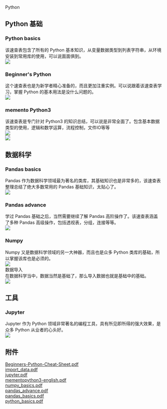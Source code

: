Python
<a name="GkNfQ"></a>
## Python 基础
<a name="Q7Uq3"></a>
### Python basics
该速查表包含了所有的 Python 基本知识，从变量数据类型到列表字符串，从环境安装到常用库的使用，可以说面面俱到。<br />![](./img/1671412500828-3672773e-5284-4b77-a5ef-4a19e65ff72b.png)
<a name="DzrAH"></a>
### Beginner's Python
这个速查表也是为新学者精心准备的，而且更加注重实例。可以说跟着该速查表学习，掌握 Python 的基本用法是没什么问题的。<br />![](./img/1671412500774-bd03d04f-fe08-46ef-b2cc-5844e33bd703.png)
<a name="OgQDA"></a>
### memento Python3
该速查表是专门针对 Python3 的知识总结，可以说是非常全面了。包含基本数据类型的使用，逻辑和数学运算，流程控制，文件IO等等<br />![](./img/1671412500828-4832f5c2-410c-49a5-b32c-6ac74def4940.png)<br />![](./img/1671412500841-c57fc2a5-db11-40bb-9f39-6418f7c11f53.png)
<a name="V3TfW"></a>
## 数据科学
<a name="oo5OH"></a>
### Pandas basics
Pandas 作为数据科学领域最为著名的类库，其基础知识也是非常多的，该速查表整理总结了绝大多数常用的 Pandas 基础知识，太贴心了。<br />![](./img/1671412500770-afd72541-0456-4918-8af9-6004ed34e74f.png)
<a name="V6T1w"></a>
### Pandas advance
学过 Pandas 基础之后，当然需要继续了解 Pandas 高阶操作了。该速查表涵盖了多种 Pandas 高级操作，包括透视表，分组，连接等等。<br />![](./img/1671412501398-d7cd90b1-ed4d-4115-a03e-2237243ac8fd.png)
<a name="VX4AN"></a>
### Numpy
Numpy 又是数据科学领域的另一大神器，而且也是众多 Python 类库的基础，所以掌握该库也是必须的。<br />![](./img/1671412501542-612f6b62-23ee-407f-a668-5e5057febe3e.png)<br />数据导入<br />在数据科学当中，数据当然是基础了，那么导入数据也就是基础中的基础。<br />![](./img/1671412501768-93b17c94-80b6-42d3-9e31-ffafc8659122.png)
<a name="USWDe"></a>
## 工具
<a name="TJh1b"></a>
### Jupyter
Jupyter 作为 Python 领域非常著名的编程工具，具有所见即所得的强大效果，是众多 Python 从业者的心头好。<br />![](./img/1671412502884-f1b10c04-f971-41c3-b72b-9fbe9d7f6d75.png)
<a name="QM1c0"></a>
## 附件
[Beginners-Python-Cheat-Sheet.pdf](https://www.yuque.com/attachments/yuque/0/2022/pdf/396745/1671412630350-f8763fb9-1c3b-4893-9cc2-b2775c1d0b33.pdf?_lake_card=%7B%22src%22%3A%22https%3A%2F%2Fwww.yuque.com%2Fattachments%2Fyuque%2F0%2F2022%2Fpdf%2F396745%2F1671412630350-f8763fb9-1c3b-4893-9cc2-b2775c1d0b33.pdf%22%2C%22name%22%3A%22Beginners-Python-Cheat-Sheet.pdf%22%2C%22size%22%3A1785862%2C%22type%22%3A%22application%2Fpdf%22%2C%22ext%22%3A%22pdf%22%2C%22source%22%3A%22%22%2C%22status%22%3A%22done%22%2C%22download%22%3Atrue%2C%22taskId%22%3A%22u647dc4ab-6bb4-43f9-9d2e-755481f3902%22%2C%22taskType%22%3A%22upload%22%2C%22__spacing%22%3A%22both%22%2C%22id%22%3A%22u6c7968a5%22%2C%22margin%22%3A%7B%22top%22%3Atrue%2C%22bottom%22%3Atrue%7D%2C%22card%22%3A%22file%22%7D)<br />[import_data.pdf](https://www.yuque.com/attachments/yuque/0/2022/pdf/396745/1671412630321-4fde6c60-a68f-4f4e-b2d5-ec8bc035aee4.pdf?_lake_card=%7B%22src%22%3A%22https%3A%2F%2Fwww.yuque.com%2Fattachments%2Fyuque%2F0%2F2022%2Fpdf%2F396745%2F1671412630321-4fde6c60-a68f-4f4e-b2d5-ec8bc035aee4.pdf%22%2C%22name%22%3A%22import_data.pdf%22%2C%22size%22%3A138489%2C%22type%22%3A%22application%2Fpdf%22%2C%22ext%22%3A%22pdf%22%2C%22source%22%3A%22%22%2C%22status%22%3A%22done%22%2C%22download%22%3Atrue%2C%22taskId%22%3A%22u88eefb2b-7053-4246-b8bc-0b8b50cd6eb%22%2C%22taskType%22%3A%22upload%22%2C%22__spacing%22%3A%22both%22%2C%22id%22%3A%22u0a85cb11%22%2C%22margin%22%3A%7B%22top%22%3Atrue%2C%22bottom%22%3Atrue%7D%2C%22card%22%3A%22file%22%7D)<br />[jupyter.pdf](https://www.yuque.com/attachments/yuque/0/2022/pdf/396745/1671412630329-37f465b5-b083-4813-964e-b375933c8210.pdf?_lake_card=%7B%22src%22%3A%22https%3A%2F%2Fwww.yuque.com%2Fattachments%2Fyuque%2F0%2F2022%2Fpdf%2F396745%2F1671412630329-37f465b5-b083-4813-964e-b375933c8210.pdf%22%2C%22name%22%3A%22jupyter.pdf%22%2C%22size%22%3A804299%2C%22type%22%3A%22application%2Fpdf%22%2C%22ext%22%3A%22pdf%22%2C%22source%22%3A%22%22%2C%22status%22%3A%22done%22%2C%22download%22%3Atrue%2C%22taskId%22%3A%22u5fdf0c41-c4e6-4071-853a-931a1e62925%22%2C%22taskType%22%3A%22upload%22%2C%22__spacing%22%3A%22both%22%2C%22id%22%3A%22u4644164d%22%2C%22margin%22%3A%7B%22top%22%3Atrue%2C%22bottom%22%3Atrue%7D%2C%22card%22%3A%22file%22%7D)<br />[mementopython3-english.pdf](https://www.yuque.com/attachments/yuque/0/2022/pdf/396745/1671412630333-048c3b12-f0ea-49a9-93bc-a361d575c079.pdf?_lake_card=%7B%22src%22%3A%22https%3A%2F%2Fwww.yuque.com%2Fattachments%2Fyuque%2F0%2F2022%2Fpdf%2F396745%2F1671412630333-048c3b12-f0ea-49a9-93bc-a361d575c079.pdf%22%2C%22name%22%3A%22mementopython3-english.pdf%22%2C%22size%22%3A248523%2C%22type%22%3A%22application%2Fpdf%22%2C%22ext%22%3A%22pdf%22%2C%22source%22%3A%22%22%2C%22status%22%3A%22done%22%2C%22download%22%3Atrue%2C%22taskId%22%3A%22u6aabd2e1-d43e-442e-868c-35d9d3679a3%22%2C%22taskType%22%3A%22upload%22%2C%22__spacing%22%3A%22both%22%2C%22id%22%3A%22ud871ed8f%22%2C%22margin%22%3A%7B%22top%22%3Atrue%2C%22bottom%22%3Atrue%7D%2C%22card%22%3A%22file%22%7D)<br />[numpy_basics.pdf](https://www.yuque.com/attachments/yuque/0/2022/pdf/396745/1671412630364-db8139b5-ef43-4824-ba05-64f2a9ab44e2.pdf?_lake_card=%7B%22src%22%3A%22https%3A%2F%2Fwww.yuque.com%2Fattachments%2Fyuque%2F0%2F2022%2Fpdf%2F396745%2F1671412630364-db8139b5-ef43-4824-ba05-64f2a9ab44e2.pdf%22%2C%22name%22%3A%22numpy_basics.pdf%22%2C%22size%22%3A665028%2C%22type%22%3A%22application%2Fpdf%22%2C%22ext%22%3A%22pdf%22%2C%22source%22%3A%22%22%2C%22status%22%3A%22done%22%2C%22download%22%3Atrue%2C%22taskId%22%3A%22u43306255-644c-45b9-9eed-e3b0a321c02%22%2C%22taskType%22%3A%22upload%22%2C%22__spacing%22%3A%22both%22%2C%22id%22%3A%22u5379c7a4%22%2C%22margin%22%3A%7B%22top%22%3Atrue%2C%22bottom%22%3Atrue%7D%2C%22card%22%3A%22file%22%7D)<br />[pandas_advance.pdf](https://www.yuque.com/attachments/yuque/0/2022/pdf/396745/1671412630688-254d7df2-e0f1-480b-a4ff-88f78156855d.pdf?_lake_card=%7B%22src%22%3A%22https%3A%2F%2Fwww.yuque.com%2Fattachments%2Fyuque%2F0%2F2022%2Fpdf%2F396745%2F1671412630688-254d7df2-e0f1-480b-a4ff-88f78156855d.pdf%22%2C%22name%22%3A%22pandas_advance.pdf%22%2C%22size%22%3A190372%2C%22type%22%3A%22application%2Fpdf%22%2C%22ext%22%3A%22pdf%22%2C%22source%22%3A%22%22%2C%22status%22%3A%22done%22%2C%22download%22%3Atrue%2C%22taskId%22%3A%22u1ee47495-c40a-493e-978a-524cdb89ebe%22%2C%22taskType%22%3A%22upload%22%2C%22__spacing%22%3A%22both%22%2C%22id%22%3A%22uc26e2e8a%22%2C%22margin%22%3A%7B%22top%22%3Atrue%2C%22bottom%22%3Atrue%7D%2C%22card%22%3A%22file%22%7D)<br />[pandas_basics.pdf](https://www.yuque.com/attachments/yuque/0/2022/pdf/396745/1671412630736-524f5783-c121-4d7e-b196-0efc8cafa319.pdf?_lake_card=%7B%22src%22%3A%22https%3A%2F%2Fwww.yuque.com%2Fattachments%2Fyuque%2F0%2F2022%2Fpdf%2F396745%2F1671412630736-524f5783-c121-4d7e-b196-0efc8cafa319.pdf%22%2C%22name%22%3A%22pandas_basics.pdf%22%2C%22size%22%3A699934%2C%22type%22%3A%22application%2Fpdf%22%2C%22ext%22%3A%22pdf%22%2C%22source%22%3A%22%22%2C%22status%22%3A%22done%22%2C%22download%22%3Atrue%2C%22taskId%22%3A%22ua9f34eac-d83b-4ab7-8c29-5bde57f39ca%22%2C%22taskType%22%3A%22upload%22%2C%22__spacing%22%3A%22both%22%2C%22id%22%3A%22ua886705b%22%2C%22margin%22%3A%7B%22top%22%3Atrue%2C%22bottom%22%3Atrue%7D%2C%22card%22%3A%22file%22%7D)<br />[python_basics.pdf](https://www.yuque.com/attachments/yuque/0/2022/pdf/396745/1671412630752-563769c3-b34a-4f8e-9ad0-16de25ee4b93.pdf?_lake_card=%7B%22src%22%3A%22https%3A%2F%2Fwww.yuque.com%2Fattachments%2Fyuque%2F0%2F2022%2Fpdf%2F396745%2F1671412630752-563769c3-b34a-4f8e-9ad0-16de25ee4b93.pdf%22%2C%22name%22%3A%22python_basics.pdf%22%2C%22size%22%3A217418%2C%22type%22%3A%22application%2Fpdf%22%2C%22ext%22%3A%22pdf%22%2C%22source%22%3A%22%22%2C%22status%22%3A%22done%22%2C%22download%22%3Atrue%2C%22taskId%22%3A%22u96cad583-97c2-495e-846f-737d9be2df2%22%2C%22taskType%22%3A%22upload%22%2C%22__spacing%22%3A%22both%22%2C%22id%22%3A%22uda8d5a23%22%2C%22margin%22%3A%7B%22top%22%3Atrue%2C%22bottom%22%3Atrue%7D%2C%22card%22%3A%22file%22%7D)
